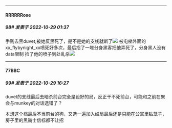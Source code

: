 

*****

####  RRRRRRose  
##### 98#       发表于 2022-10-29 01:37

手贱去黑duvet,被她反黑死了，是不是她的支线就断了<img src="https://static.saraba1st.com/image/smiley/face2017/001.png" referrerpolicy="no-referrer">
被电梯外面的xx_flybynight_xx喷死好多次，最后招了一堆分身黑客把他弄死了，分身黑人没有data限制
捡了他的喷子到处乱杀<img src="https://static.saraba1st.com/image/smiley/face2017/044.png" referrerpolicy="no-referrer">



*****

####  77BBC  
##### 99#       发表于 2022-10-29 16:27

duvet的支线最后去暗杀前台完全是设好的局，反正干不死前台，可能和之前在聚会与munkey的对话选错了？

本想这个档最后不当前台的狗，又选一遍加入结局最后还是只能在公寓里钻笼子，房子里的黑骑士信标都不让招

